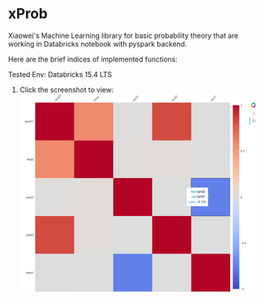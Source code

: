 # xProb

Xiaowei's Machine Learning library for basic probability theory that are working in Databricks notebook with pyspark backend.

Here are the brief indices of implemented functions:

Tested Env: Databricks 15.4 LTS

1. Click the screenshot to view: [![Interactive covariance matrix exploration using Bokeh, in which the covariance matrix is calculated fastly using Spark.](./images/snapshots/xProb-BokehPearsonCorr__Xiaowei20250323.png)](https://databricks-prod-cloudfront.cloud.databricks.com/public/4027ec902e239c93eaaa8714f173bcfc/602088969175307/2380861729268519/7374924302554790/latest.html)
